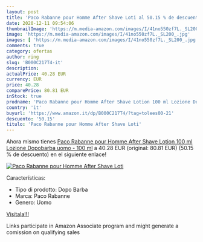 ```yaml
---
layout: post
title: 'Paco Rabanne pour Homme After Shave Loti al 50.15 % de descuento'
date: 2020-12-11 09:54:06
thumbnailImage: 'https://m.media-amazon.com/images/I/41no550zf7L._SL200_.jpg'
image: 'https://m.media-amazon.com/images/I/41no550zf7L._SL200_.jpg'
images: [ 'https://m.media-amazon.com/images/I/41no550zf7L._SL200_.jpg' ]
comments: true
category: ofertas
author: ring
slug: 'B000C217T4-it'
description:
actualPrice: 40.28 EUR
currency: EUR
price: 40.28
comparePrice: 80.81 EUR
inStock: true
prodname: 'Paco Rabanne pour Homme After Shave Lotion 100 ml Lozione Dopobarba uomo - 100 ml'
country: 'it'
buyurl: 'https://www.amazon.it/dp/B000C217T4/?tag=tolees00-21'
descuento: '50.15'
titulo: 'Paco Rabanne pour Homme After Shave Loti'
---
```


Ahora mismo tienes [Paco Rabanne pour Homme After Shave Lotion 100 ml Lozione Dopobarba uomo - 100 ml](https://www.amazon.it/dp/B000C217T4/?tag=tolees00-21) a 40.28 EUR (original: 80.81 EUR) (50.15 %  de descuento) en el siguiente enlace!

[![Paco Rabanne pour Homme After Shave Loti](https://m.media-amazon.com/images/I/41no550zf7L._SL200_.jpg)](https://www.amazon.it/dp/B000C217T4/?tag=tolees00-21)

Características:

- Tipo di prodotto: Dopo Barba
- Marca: Paco Rabanne
- Genero: Uomo

[Visítala!!!](https://www.amazon.it/dp/B000C217T4/?tag=tolees00-21)

Links participate in Amazon Associate program and might generate a comission on qualifying sales
